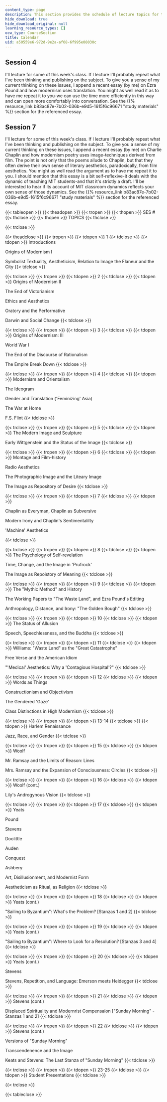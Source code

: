 ```yaml
---
content_type: page
description: This section provides the schedule of lecture topics for the course.
hide_download: true
hide_download_original: null
learning_resource_types: []
ocw_type: CourseSection
title: Calendar
uid: a50559e6-972d-9e2a-af08-6f995e08030c
---
```


Session 4
---------

I'll lecture for some of this week's class. If I lecture I'll probably repeat what I've been thinking and publishing on the subject. To give you a sense of my current thinking on these issues, I append a recent essay (by me) on Ezra Pound and how modernism uses translation. You might as well read it as to have me repeat it to you-we can use the time more efficiently in this way and can open more comfortably into conversation. See the {{% resource_link b83ac87e-7b02-036b-e9d5-1615f6c96671 "study materials" %}} section for the referenced essay.

Session 7
---------

I'll lecture for some of this week's class. If I lecture I'll probably repeat what I've been thinking and publishing on the subject. To give you a sense of my current thinking on these issues, I append a recent essay (by me) on Charlie Chaplin and how modernism poetry uses image-techniques derived from film. The point is not only that the poems allude to Chaplin, but that they often derive their own sense of literary aesthetics, paradoxically, from film aesthetics. You might as well read the argument as to have me repeat it to you. I should mention that this essay is a bit self-reflexive-it deals with the dynamic of teaching MIT students-and that it's strictly a draft. I'll be interested to hear if its account of MIT classroom dynamics reflects your own sense of those dynamics. See the {{% resource_link b83ac87e-7b02-036b-e9d5-1615f6c96671 "study materials" %}} section for the referenced essay.

{{< tableopen >}}
{{< theadopen >}}
{{< tropen >}}
{{< thopen >}}
SES #
{{< thclose >}}
{{< thopen >}}
TOPICS
{{< thclose >}}

{{< trclose >}}

{{< theadclose >}}
{{< tropen >}}
{{< tdopen >}}
1
{{< tdclose >}}
{{< tdopen >}}
Introductions  
  
Origins of Modernism I  
  
Symbolist Textuality, Aestheticism, Relation to Image the Flaneur and the City
{{< tdclose >}}

{{< trclose >}}
{{< tropen >}}
{{< tdopen >}}
2
{{< tdclose >}}
{{< tdopen >}}
Origins of Modernism II  
  
The End of Victorianism  
  
Ethics and Aesthetics  
  
Oratory and the Performative  
  
Darwin and Social Change
{{< tdclose >}}

{{< trclose >}}
{{< tropen >}}
{{< tdopen >}}
3
{{< tdclose >}}
{{< tdopen >}}
Origins of Modernism: III  
  
World War I  
  
The End of the Discourse of Rationalism  
  
The Empire Break Down
{{< tdclose >}}

{{< trclose >}}
{{< tropen >}}
{{< tdopen >}}
4
{{< tdclose >}}
{{< tdopen >}}
Modernism and Orientalism  
  
The Ideogram  
  
Gender and Translation ('Feminizing' Asia)  
  
The War at Home  
  
F.S. Flint
{{< tdclose >}}

{{< trclose >}}
{{< tropen >}}
{{< tdopen >}}
5
{{< tdclose >}}
{{< tdopen >}}
The Modern Image and Sculpture  
  
Early Wittgenstein and the Status of the Image
{{< tdclose >}}

{{< trclose >}}
{{< tropen >}}
{{< tdopen >}}
6
{{< tdclose >}}
{{< tdopen >}}
Montage and Film-history  
  
Radio Aesthetics  
  
The Photographic Image and the Liteary Image  
  
The Image as Repository of Desire
{{< tdclose >}}

{{< trclose >}}
{{< tropen >}}
{{< tdopen >}}
7
{{< tdclose >}}
{{< tdopen >}}


Chaplin as Everyman, Chaplin as Subversive  
  
Modern Irony and Chaplin's Sentimentalilty  
  
'Machine' Aesthetics


{{< tdclose >}}

{{< trclose >}}
{{< tropen >}}
{{< tdopen >}}
8
{{< tdclose >}}
{{< tdopen >}}
The Psychology of Self-revelation  
  
Time, Change, and the Image in 'Prufrock'  
  
The Image as Repoistory of Meaning
{{< tdclose >}}

{{< trclose >}}
{{< tropen >}}
{{< tdopen >}}
9
{{< tdclose >}}
{{< tdopen >}}
The "Mythic Method" and History  
  
The Working Papers to "The Waste Land", and Ezra Pound's Editing  
  
Anthropology, Distance, and Irony: "The Golden Bough"
{{< tdclose >}}

{{< trclose >}}
{{< tropen >}}
{{< tdopen >}}
10
{{< tdclose >}}
{{< tdopen >}}
The Status of Allusion  
  
Speech, Speechlessness, and the Buddha
{{< tdclose >}}

{{< trclose >}}
{{< tropen >}}
{{< tdopen >}}
11
{{< tdclose >}}
{{< tdopen >}}
Williams: "Waste Land" as the "Great Catastrophe"  
  
Free Verse and the American Idiom  
  
"'Medical' Aesthetics: Why a 'Contagious Hospital'?"
{{< tdclose >}}

{{< trclose >}}
{{< tropen >}}
{{< tdopen >}}
12
{{< tdclose >}}
{{< tdopen >}}
Words as Things  
  
Constructionism and Objectivism  
  
The Gendered 'Gaze'  
  
Class Distinctions in High Modernism
{{< tdclose >}}

{{< trclose >}}
{{< tropen >}}
{{< tdopen >}}
13-14
{{< tdclose >}}
{{< tdopen >}}
Harlem Renaissance  
  
Jazz, Race, and Gender
{{< tdclose >}}

{{< trclose >}}
{{< tropen >}}
{{< tdopen >}}
15
{{< tdclose >}}
{{< tdopen >}}
Woolf  
  
Mr. Ramsay and the Limits of Reason: Lines  
  
Mrs. Ramsay and the Expansion of Consciousness: Circles
{{< tdclose >}}

{{< trclose >}}
{{< tropen >}}
{{< tdopen >}}
16
{{< tdclose >}}
{{< tdopen >}}
Woolf (cont.)  
  
Lily's Androgynous Vision
{{< tdclose >}}

{{< trclose >}}
{{< tropen >}}
{{< tdopen >}}
17
{{< tdclose >}}
{{< tdopen >}}
Yeats  
  
Pound  
  
Stevens  
  
Doolittle  
  
Auden  
  
Conquest  
  
Ashbery  
  
Art, Disillusionment, and Modernist Form  
  
Aestheticism as Ritual, as Religion
{{< tdclose >}}

{{< trclose >}}
{{< tropen >}}
{{< tdopen >}}
18
{{< tdclose >}}
{{< tdopen >}}
Yeats (cont.)  
  
"Sailing to Byzantium": What's the Problem? \[Stanzas 1 and 2\]
{{< tdclose >}}

{{< trclose >}}
{{< tropen >}}
{{< tdopen >}}
19
{{< tdclose >}}
{{< tdopen >}}
Yeats (cont.)  
  
"Sailing to Byzantium": Where to Look for a Resolution? \[Stanzas 3 and 4\]
{{< tdclose >}}

{{< trclose >}}
{{< tropen >}}
{{< tdopen >}}
20
{{< tdclose >}}
{{< tdopen >}}
Yeats (cont.)  
  
Stevens  
  
Stevens, Repetition, and Language: Emerson meets Heidegger
{{< tdclose >}}

{{< trclose >}}
{{< tropen >}}
{{< tdopen >}}
21
{{< tdclose >}}
{{< tdopen >}}
Stevens (cont.)  
  
Displaced Spirituality and Modernrist Compensaion \["Sunday Morning" - Stanzas 1 and 2\]
{{< tdclose >}}

{{< trclose >}}
{{< tropen >}}
{{< tdopen >}}
22
{{< tdclose >}}
{{< tdopen >}}
Stevens (cont.)  
  
Versions of "Sunday Morning"  
  
Transcendenence and the Image  
  
Keats and Stevens: The Last Stanza of "Sunday Morning"
{{< tdclose >}}

{{< trclose >}}
{{< tropen >}}
{{< tdopen >}}
23-25
{{< tdclose >}}
{{< tdopen >}}
Student Presentations
{{< tdclose >}}

{{< trclose >}}

{{< tableclose >}}